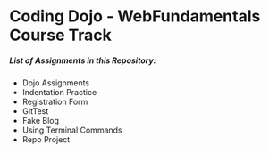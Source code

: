 # Coding Dojo - WebFundamentals Course Track 

<h5>List of Assignments in this Repository:</h5>
<ul>
<li>Dojo Assignments</li>
<li>Indentation Practice</li>
<li>Registration Form</li>
<li>GitTest</li>
<li>Fake Blog</li>
<li>Using Terminal Commands</li>
<li>Repo Project</li>
</ul>
